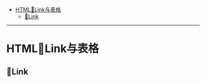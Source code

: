 <!--toc-->

- [HTML:link:Link与表格](#htmllinklink与表格)
	- [:link:Link](#linklink)

<!-- tocstop -->

----

# HTML:link:Link与表格

## :link:Link

